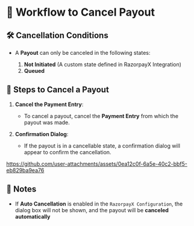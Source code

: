 # 🚫 Workflow to Cancel Payout

## 🛠️ Cancellation Conditions

- A **Payout** can only be canceled in the following states:

  1. **Not Initiated** (A custom state defined in RazorpayX Integration)
  2. **Queued**

## 📝 Steps to Cancel a Payout

1. **Cancel the Payment Entry**:  
   - To cancel a payout, cancel the **Payment Entry** from which the payout was made.  

2. **Confirmation Dialog**:  
   - If the payout is in a cancellable state, a confirmation dialog will appear to confirm the cancellation.  

https://github.com/user-attachments/assets/0ea12c0f-6a5e-40c2-bbf5-eb829ba9ea76

## 📌 Notes

- If **Auto Cancellation** is enabled in the `RazorpayX Configuration`, the dialog box will not be shown, and the payout will be **canceled automatically**
